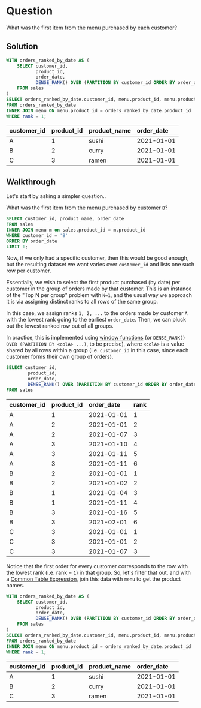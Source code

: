 # Question

What was the first item from the menu purchased by each customer?

## Solution

```sql
WITH orders_ranked_by_date AS (
    SELECT customer_id,
           product_id,
           order_date,
           DENSE_RANK() OVER (PARTITION BY customer_id ORDER BY order_date) AS rank
    FROM sales
)
SELECT orders_ranked_by_date.customer_id, menu.product_id, menu.product_name, orders_ranked_by_date.order_date
FROM orders_ranked_by_date
INNER JOIN menu ON menu.product_id = orders_ranked_by_date.product_id
WHERE rank = 1;
```

| customer\_id | product\_id | product\_name | order\_date |
| :--- | :--- | :--- | :--- |
| A | 1 | sushi | 2021-01-01 |
| B | 2 | curry | 2021-01-01 |
| C | 3 | ramen | 2021-01-01 |

## Walkthrough

Let's start by asking a simpler question..

What was the first item from the menu purchased by customer `B`?

```sql
SELECT customer_id, product_name, order_date
FROM sales
INNER JOIN menu m on sales.product_id = m.product_id
WHERE customer_id = 'B'
ORDER BY order_date
LIMIT 1;
```

Now, if we only had a specific customer, then this would be good enough, but the resulting dataset we want varies over `customer_id` and lists one such row per customer. 

Essentially, we wish to select the first product purchased (by date) per customer in the group of orders made by that customer. This is an instance of the "Top N per group" problem with `N=1`, and the usual way we approach it is via assigning distinct ranks to all rows of the same group.

In this case, we assign ranks `1, 2, ...` to the orders made by customer `A` with the lowest rank going to the earliest `order_date`. Then, we can pluck out the lowest ranked row out of all groups.

In practice, this is implemented using [window functions](https://www.databasejournal.com/ms-sql/introduction-to-the-partition-by-window-function/) (or `DENSE_RANK() OVER (PARTITION BY <colA> ...)`, to be precise), where `<colA>` is a value shared by all rows within a group (i.e. `customer_id` in this case, since each customer forms their own group of orders).

```sql
SELECT customer_id,
        product_id,
        order_date,
        DENSE_RANK() OVER (PARTITION BY customer_id ORDER BY order_date) AS rank
FROM sales
```

| customer\_id | product\_id | order\_date | rank |
| :--- | :--- | :--- | :--- |
| A | 1 | 2021-01-01 | 1 |
| A | 2 | 2021-01-01 | 2 |
| A | 2 | 2021-01-07 | 3 |
| A | 3 | 2021-01-10 | 4 |
| A | 3 | 2021-01-11 | 5 |
| A | 3 | 2021-01-11 | 6 |
| B | 2 | 2021-01-01 | 1 |
| B | 2 | 2021-01-02 | 2 |
| B | 1 | 2021-01-04 | 3 |
| B | 1 | 2021-01-11 | 4 |
| B | 3 | 2021-01-16 | 5 |
| B | 3 | 2021-02-01 | 6 |
| C | 3 | 2021-01-01 | 1 |
| C | 3 | 2021-01-01 | 2 |
| C | 3 | 2021-01-07 | 3 |


Notice that the first order for every customer corresponds to the row with the lowest rank (i.e. rank = `1`) in that group. So, let's filter that out, and with a [Common Table Expression](https://learnsql.com/blog/what-is-common-table-expression/), join this data with `menu` to get the product names.

```sql
WITH orders_ranked_by_date AS (
    SELECT customer_id,
           product_id,
           order_date,
           DENSE_RANK() OVER (PARTITION BY customer_id ORDER BY order_date) AS rank
    FROM sales
)
SELECT orders_ranked_by_date.customer_id, menu.product_id, menu.product_name, orders_ranked_by_date.order_date
FROM orders_ranked_by_date
INNER JOIN menu ON menu.product_id = orders_ranked_by_date.product_id
WHERE rank = 1;
```

| customer\_id | product\_id | product\_name | order\_date |
| :--- | :--- | :--- | :--- |
| A | 1 | sushi | 2021-01-01 |
| B | 2 | curry | 2021-01-01 |
| C | 3 | ramen | 2021-01-01 |
